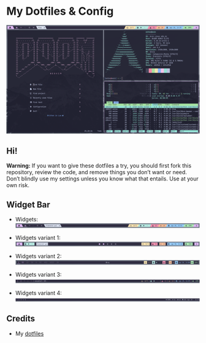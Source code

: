 # My Dotfiles & Config
![Screenshot of my desktop](https://github.com/matearg/qtile/blob/main/images/desktop.png)

## Hi!

**Warning:** 
If you want to give these dotfiles a try, you should first fork this repository, review the code, and remove things you don’t want or need. Don’t blindly use my settings unless you know what that entails. Use at your own risk.

## Widget Bar
- Widgets:
![widgets](https://github.com/matearg/qtile/blob/main/images/widgets.png)

- Widgets variant 1:
![widgetsvariant1](https://github.com/matearg/qtile/blob/main/images/widgetsvariant.png)

- Widgets variant 2:
![widgetsvariant2](https://github.com/matearg/qtile/blob/main/images/widgetsvariant2.png)

- Widgets variant 3:
![widgetsvariant3](https://github.com/matearg/qtile/blob/main/images/widgetsvariant3.png)

- Widgets variant 4:
![widgetsvariant4](https://github.com/matearg/qtile/blob/main/images/widgetsvariant4.png)

## Credits
- My [dotfiles](https://github.com/matearg/dotfiles/tree/linux)
